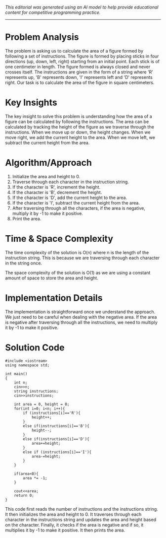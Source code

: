 *This editorial was generated using an AI model to help provide educational content for competitive programming practice.*

---

# Problem Analysis
The problem is asking us to calculate the area of a figure formed by following a set of instructions. The figure is formed by placing sticks in four directions (up, down, left, right) starting from an initial point. Each stick is of one centimeter in length. The figure formed is always closed and never crosses itself. The instructions are given in the form of a string where 'R' represents up, 'B' represents down, 'I' represents left and 'D' represents right. Our task is to calculate the area of the figure in square centimeters.

# Key Insights
The key insight to solve this problem is understanding how the area of a figure can be calculated by following the instructions. The area can be calculated by tracking the height of the figure as we traverse through the instructions. When we move up or down, the height changes. When we move right, we add the current height to the area. When we move left, we subtract the current height from the area.

# Algorithm/Approach
1. Initialize the area and height to 0.
2. Traverse through each character in the instruction string.
3. If the character is 'R', increment the height.
4. If the character is 'B', decrement the height.
5. If the character is 'D', add the current height to the area.
6. If the character is 'I', subtract the current height from the area.
7. After traversing through all the characters, if the area is negative, multiply it by -1 to make it positive.
8. Print the area.

# Time & Space Complexity
The time complexity of the solution is O(n) where n is the length of the instruction string. This is because we are traversing through each character in the string once.

The space complexity of the solution is O(1) as we are using a constant amount of space to store the area and height.

# Implementation Details
The implementation is straightforward once we understand the approach. We just need to be careful when dealing with the negative area. If the area is negative after traversing through all the instructions, we need to multiply it by -1 to make it positive.

# Solution Code
```cpp11
#include <iostream>
using namespace std;

int main()
{
    int n;
    cin>>n;
    string instructions;
    cin>>instructions;
    
    int area = 0, height = 0;
    for(int i=0; i<n; i++){
        if (instructions[i]=='R'){
            height++;
        }
        else if(instructions[i]=='B'){
            height--;
        }
        else if(instructions[i]=='D'){
            area+=height;
        }
        else if (instructions[i]=='I'){
            area-=height;
        }
    }
    
    if(area<0){
        area *= -1;
    }
    
    cout<<area;
    return 0;
}
```
This code first reads the number of instructions and the instructions string. It then initializes the area and height to 0. It traverses through each character in the instructions string and updates the area and height based on the character. Finally, it checks if the area is negative and if so, it multiplies it by -1 to make it positive. It then prints the area.